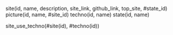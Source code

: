 site(id, name, description, site_link, github_link, top_site, #state_id)
picture(id, name, #site_id)
techno(id, name)
state(id, name)

site_use_techno(#site(id), #techno(id))
